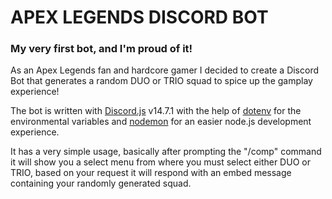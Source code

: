 # APEX LEGENDS DISCORD BOT
### My very first bot, and I'm proud of it!

As an Apex Legends fan and hardcore gamer I decided to create a Discord Bot that 
generates a random DUO or TRIO squad to spice up the gamplay experience!

The bot is written with [Discord.js](https://www.npmjs.com/package/discord.js) v14.7.1 with the help of [dotenv](https://www.npmjs.com/package/dotenv) 
for the environmental variables and [nodemon](https://www.npmjs.com/package/nodemon) for an easier node.js development experience.

It has a very simple usage, basically after prompting the "/comp" command it will show you
a select menu from where you must select either DUO or TRIO, based on your request it will respond 
with an embed message containing your randomly generated squad.





